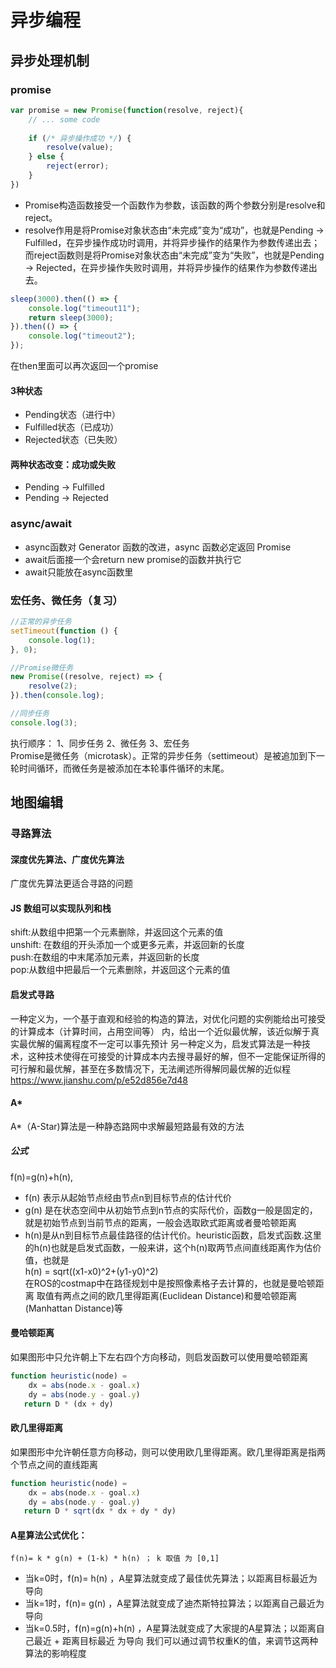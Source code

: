 # 异步编程
## 异步处理机制
### promise
~~~~js
var promise = new Promise(function(resolve, reject){
    // ... some code
    
    if (/* 异步操作成功 */) {
        resolve(value);
    } else {
        reject(error);
    }
})
~~~~
- Promise构造函数接受一个函数作为参数，该函数的两个参数分别是resolve和reject。
- resolve作用是将Promise对象状态由“未完成”变为“成功”，也就是Pending -> Fulfilled，在异步操作成功时调用，并将异步操作的结果作为参数传递出去；而reject函数则是将Promise对象状态由“未完成”变为“失败”，也就是Pending -> Rejected，在异步操作失败时调用，并将异步操作的结果作为参数传递出去。

~~~~js
sleep(3000).then(() => {
    console.log("timeout11");
    return sleep(3000);
}).then(() => {
    console.log("timeout2");
});
~~~~
在then里面可以再次返回一个promise
#### 3种状态
- Pending状态（进行中）
- Fulfilled状态（已成功）
- Rejected状态（已失败）
#### 两种状态改变：成功或失败
- Pending -> Fulfilled
- Pending -> Rejected

### async/await
- async函数对 Generator 函数的改进，async 函数必定返回 Promise
- await后面接一个会return new promise的函数并执行它
- await只能放在async函数里

### 宏任务、微任务（复习）
````js
//正常的异步任务
setTimeout(function () {
    console.log(1);
}, 0);

//Promise微任务
new Promise((resolve, reject) => {
    resolve(2);
}).then(console.log);

//同步任务
console.log(3);
````
执行顺序：
1、同步任务
2、微任务
3、宏任务<br>
Promise是微任务（microtask）。正常的异步任务（settimeout）是被追加到下一轮时间循环，而微任务是被添加在本轮事件循环的末尾。

## 地图编辑
### 寻路算法
#### 深度优先算法、广度优先算法
广度优先算法更适合寻路的问题

#### JS 数组可以实现队列和栈
shift:从数组中把第一个元素删除，并返回这个元素的值<br>
unshift: 在数组的开头添加一个或更多元素，并返回新的长度<br>
push:在数组的中末尾添加元素，并返回新的长度<br>
pop:从数组中把最后一个元素删除，并返回这个元素的值<br>

#### 启发式寻路
一种定义为，一个基于直观和经验的构造的算法，对优化问题的实例能给出可接受的计算成本（计算时间，占用空间等） 内，给出一个近似最优解，该近似解于真实最优解的偏离程度不一定可以事先预计
另一种定义为，启发式算法是一种技术，这种技术使得在可接受的计算成本内去搜寻最好的解，但不一定能保证所得的可行解和最优解，甚至在多数情况下，无法阐述所得解同最优解的近似程
https://www.jianshu.com/p/e52d856e7d48
#### A*
A*（A-Star)算法是一种静态路网中求解最短路最有效的方法<br>
##### 公式
 f(n)=g(n)+h(n),
- f(n) 表示从起始节点经由节点n到目标节点的估计代价
- g(n) 是在状态空间中从初始节点到n节点的实际代价，函数g一般是固定的，就是初始节点到当前节点的距离，一般会选取欧式距离或者曼哈顿距离
- h(n)是从n到目标节点最佳路径的估计代价。heuristic函数，启发式函数.这里的h(n)也就是启发式函数，一般来讲，这个h(n)取两节点间直线距离作为估价值，也就是<br>
    h(n) = sqrt((x1-x0)^2+(y1-y0)^2)<br> 
    在ROS的costmap中在路径规划中是按照像素格子去计算的，也就是曼哈顿距离
    取值有两点之间的欧几里得距离(Euclidean Distance)和曼哈顿距离(Manhattan Distance)等

#### 曼哈顿距离
如果图形中只允许朝上下左右四个方向移动，则启发函数可以使用曼哈顿距离
~~~~js
function heuristic(node) =     
    dx = abs(node.x - goal.x)     
    dy = abs(node.y - goal.y)     
   return D * (dx + dy) 
~~~~

#### 欧几里得距离
如果图形中允许朝任意方向移动，则可以使用欧几里得距离。欧几里得距离是指两个节点之间的直线距离
~~~~js
function heuristic(node) =     
    dx = abs(node.x - goal.x)     
    dy = abs(node.y - goal.y)     
   return D * sqrt(dx * dx + dy * dy) 
~~~~

#### A星算法公式优化：

    f(n)= k * g(n) + (1-k) * h(n) ； k 取值 为 [0,1]

- 当k=0时，f(n)= h(n) ，A星算法就变成了最佳优先算法；以距离目标最近为导向
- 当k=1时，f(n)= g(n) ，A星算法就变成了迪杰斯特拉算法；以距离自己最近为导向
- 当k=0.5时，f(n)=g(n)+h(n) ，A星算法就变成了大家提的A星算法；以距离自己最近 + 距离目标最近 为导向
我们可以通过调节权重K的值，来调节这两种算法的影响程度